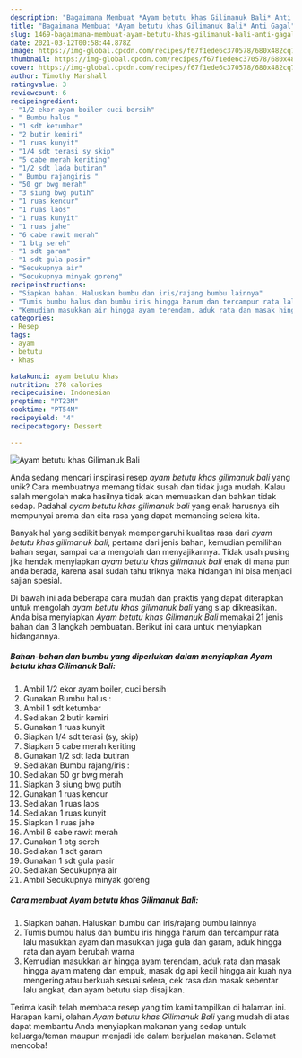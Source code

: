 ```yaml
---
description: "Bagaimana Membuat *Ayam betutu khas Gilimanuk Bali* Anti Gagal"
title: "Bagaimana Membuat *Ayam betutu khas Gilimanuk Bali* Anti Gagal"
slug: 1469-bagaimana-membuat-ayam-betutu-khas-gilimanuk-bali-anti-gagal
date: 2021-03-12T00:58:44.878Z
image: https://img-global.cpcdn.com/recipes/f67f1ede6c370578/680x482cq70/ayam-betutu-khas-gilimanuk-bali-foto-resep-utama.jpg
thumbnail: https://img-global.cpcdn.com/recipes/f67f1ede6c370578/680x482cq70/ayam-betutu-khas-gilimanuk-bali-foto-resep-utama.jpg
cover: https://img-global.cpcdn.com/recipes/f67f1ede6c370578/680x482cq70/ayam-betutu-khas-gilimanuk-bali-foto-resep-utama.jpg
author: Timothy Marshall
ratingvalue: 3
reviewcount: 6
recipeingredient:
- "1/2 ekor ayam boiler cuci bersih"
- " Bumbu halus "
- "1 sdt ketumbar"
- "2 butir kemiri"
- "1 ruas kunyit"
- "1/4 sdt terasi sy skip"
- "5 cabe merah keriting"
- "1/2 sdt lada butiran"
- " Bumbu rajangiris "
- "50 gr bwg merah"
- "3 siung bwg putih"
- "1 ruas kencur"
- "1 ruas laos"
- "1 ruas kunyit"
- "1 ruas jahe"
- "6 cabe rawit merah"
- "1 btg sereh"
- "1 sdt garam"
- "1 sdt gula pasir"
- "Secukupnya air"
- "Secukupnya minyak goreng"
recipeinstructions:
- "Siapkan bahan. Haluskan bumbu dan iris/rajang bumbu lainnya"
- "Tumis bumbu halus dan bumbu iris hingga harum dan tercampur rata lalu masukkan ayam dan masukkan juga gula dan garam, aduk hingga rata dan ayam berubah warna"
- "Kemudian masukkan air hingga ayam terendam, aduk rata dan masak hingga ayam mateng dan empuk, masak dg api kecil hingga air kuah nya mengering atau berkuah sesuai selera, cek rasa dan masak sebentar lalu angkat, dan ayam betutu siap disajikan."
categories:
- Resep
tags:
- ayam
- betutu
- khas

katakunci: ayam betutu khas 
nutrition: 278 calories
recipecuisine: Indonesian
preptime: "PT23M"
cooktime: "PT54M"
recipeyield: "4"
recipecategory: Dessert

---
```



![*Ayam betutu khas Gilimanuk Bali*](https://img-global.cpcdn.com/recipes/f67f1ede6c370578/680x482cq70/ayam-betutu-khas-gilimanuk-bali-foto-resep-utama.jpg)

Anda sedang mencari inspirasi resep *ayam betutu khas gilimanuk bali* yang unik? Cara membuatnya memang tidak susah dan tidak juga mudah. Kalau salah mengolah maka hasilnya tidak akan memuaskan dan bahkan tidak sedap. Padahal *ayam betutu khas gilimanuk bali* yang enak harusnya sih mempunyai aroma dan cita rasa yang dapat memancing selera kita.

Banyak hal yang sedikit banyak mempengaruhi kualitas rasa dari *ayam betutu khas gilimanuk bali*, pertama dari jenis bahan, kemudian pemilihan bahan segar, sampai cara mengolah dan menyajikannya. Tidak usah pusing jika hendak menyiapkan *ayam betutu khas gilimanuk bali* enak di mana pun anda berada, karena asal sudah tahu triknya maka hidangan ini bisa menjadi sajian spesial.




Di bawah ini ada beberapa cara mudah dan praktis yang dapat diterapkan untuk mengolah *ayam betutu khas gilimanuk bali* yang siap dikreasikan. Anda bisa menyiapkan *Ayam betutu khas Gilimanuk Bali* memakai 21 jenis bahan dan 3 langkah pembuatan. Berikut ini cara untuk menyiapkan hidangannya.

<!--inarticleads1-->

##### Bahan-bahan dan bumbu yang diperlukan dalam menyiapkan *Ayam betutu khas Gilimanuk Bali*:

1. Ambil 1/2 ekor ayam boiler, cuci bersih
1. Gunakan  Bumbu halus :
1. Ambil 1 sdt ketumbar
1. Sediakan 2 butir kemiri
1. Gunakan 1 ruas kunyit
1. Siapkan 1/4 sdt terasi (sy, skip)
1. Siapkan 5 cabe merah keriting
1. Gunakan 1/2 sdt lada butiran
1. Sediakan  Bumbu rajang/iris :
1. Sediakan 50 gr bwg merah
1. Siapkan 3 siung bwg putih
1. Gunakan 1 ruas kencur
1. Sediakan 1 ruas laos
1. Sediakan 1 ruas kunyit
1. Siapkan 1 ruas jahe
1. Ambil 6 cabe rawit merah
1. Gunakan 1 btg sereh
1. Sediakan 1 sdt garam
1. Gunakan 1 sdt gula pasir
1. Sediakan Secukupnya air
1. Ambil Secukupnya minyak goreng




<!--inarticleads2-->

##### Cara membuat *Ayam betutu khas Gilimanuk Bali*:

1. Siapkan bahan. Haluskan bumbu dan iris/rajang bumbu lainnya
1. Tumis bumbu halus dan bumbu iris hingga harum dan tercampur rata lalu masukkan ayam dan masukkan juga gula dan garam, aduk hingga rata dan ayam berubah warna
1. Kemudian masukkan air hingga ayam terendam, aduk rata dan masak hingga ayam mateng dan empuk, masak dg api kecil hingga air kuah nya mengering atau berkuah sesuai selera, cek rasa dan masak sebentar lalu angkat, dan ayam betutu siap disajikan.




Terima kasih telah membaca resep yang tim kami tampilkan di halaman ini. Harapan kami, olahan *Ayam betutu khas Gilimanuk Bali* yang mudah di atas dapat membantu Anda menyiapkan makanan yang sedap untuk keluarga/teman maupun menjadi ide dalam berjualan makanan. Selamat mencoba!
